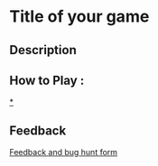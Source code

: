 # Title of your game

## Description

## How to Play :
[*](my_game.zip)
## Feedback
[Feedback and bug hunt form](https://docs.google.com/forms/d/e/1FAIpQLSclFahsFBQT0kXiRVj5-DwUSWYARHR6TLmQt46Dy0s5iuPfxA/viewform?usp=sf_link)
